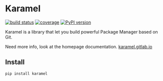 # Karamel

[![build status](https://gitlab.com/karamel/karamel/badges/master/build.svg)](https://gitlab.com/karamel/karamel/commits/master)
[![coverage](https://gitlab.com/karamel/karamel/badges/master/coverage.svg?job=coverage)](https://karamel.gitlab.io/karamel/coverage)
[![PyPI version](https://badge.fury.io/py/karamel.svg)](https://badge.fury.io/py/karamel)

Karamel is a library that let you build powerful Package Manager based on Git.

Need more info, look at the homepage documentation. [karamel.gitlab.io](http://karamel.gitlab.io/)

## Install

```
pip install karamel
```
